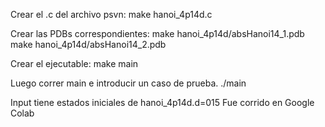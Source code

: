 Crear el .c del archivo psvn:
make hanoi_4p14d.c

Crear las PDBs correspondientes:
make hanoi_4p14d/absHanoi14_1.pdb
make hanoi_4p14d/absHanoi14_2.pdb

Crear el ejecutable:
make main

Luego correr main e introducir un caso de prueba.
./main 
  
Input tiene estados iniciales de hanoi_4p14d.d=015
Fue corrido en Google Colab